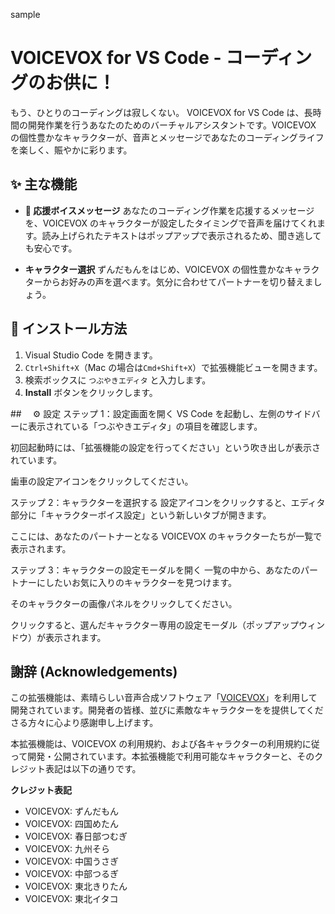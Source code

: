 sample

# VOICEVOX for VS Code - コーディングのお供に！

もう、ひとりのコーディングは寂しくない。
VOICEVOX for VS Code は、長時間の開発作業を行うあなたのためのバーチャルアシスタントです。VOICEVOX の個性豊かなキャラクターが、音声とメッセージであなたのコーディングライフを楽しく、賑やかに彩ります。

## ✨ 主な機能

- **📣 応援ボイスメッセージ**
  あなたのコーディング作業を応援するメッセージを、VOICEVOX のキャラクターが設定したタイミングで音声を届けてくれます。読み上げられたテキストはポップアップで表示されるため、聞き逃しても安心です。

- **キャラクター選択**
  ずんだもんをはじめ、VOICEVOX の個性豊かなキャラクターからお好みの声を選べます。気分に合わせてパートナーを切り替えましょう。

## 🚀 インストール方法

1.  Visual Studio Code を開きます。
2.  `Ctrl+Shift+X`（Mac の場合は`Cmd+Shift+X`）で拡張機能ビューを開きます。
3.  検索ボックスに `つぶやきエディタ` と入力します。
4.  **Install** ボタンをクリックします。

##　 ⚙️ 設定
ステップ 1：設定画面を開く
VS Code を起動し、左側のサイドバーに表示されている「つぶやきエディタ」の項目を確認します。

初回起動時には、「拡張機能の設定を行ってください」という吹き出しが表示されています。

歯車の設定アイコンをクリックしてください。

ステップ 2：キャラクターを選択する
設定アイコンをクリックすると、エディタ部分に「キャラクターボイス設定」という新しいタブが開きます。

ここには、あなたのパートナーとなる VOICEVOX のキャラクターたちが一覧で表示されます。

ステップ 3：キャラクターの設定モーダルを開く
一覧の中から、あなたのパートナーにしたいお気に入りのキャラクターを見つけます。

そのキャラクターの画像パネルをクリックしてください。

クリックすると、選んだキャラクター専用の設定モーダル（ポップアップウィンドウ）が表示されます。

## 謝辞 (Acknowledgements)

この拡張機能は、素晴らしい音声合成ソフトウェア「[VOICEVOX](https://voicevox.hiroshiba.jp/)」を利用して開発されています。開発者の皆様、並びに素敵なキャラクターをを提供してくださる方々に心より感謝申し上げます。

本拡張機能は、VOICEVOX の利用規約、および各キャラクターの利用規約に従って開発・公開されています。本拡張機能で利用可能なキャラクターと、そのクレジット表記は以下の通りです。

**クレジット表記**

- VOICEVOX: ずんだもん
- VOICEVOX: 四国めたん
- VOICEVOX: 春日部つむぎ
- VOICEVOX: 九州そら
- VOICEVOX: 中国うさぎ
- VOICEVOX: 中部つるぎ
- VOICEVOX: 東北きりたん
- VOICEVOX: 東北イタコ
